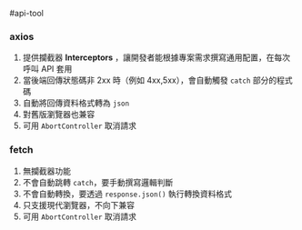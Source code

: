 #api-tool
### axios
1. 提供攔截器 **Interceptors** ，讓開發者能根據專案需求撰寫通用配置，在每次呼叫 API 套用
2. 當後端回傳狀態碼非 2xx 時（例如 4xx,5xx），會自動觸發 `catch` 部分的程式碼
3. 自動將回傳資料格式轉為 `json`
4. 對舊版瀏覽器也兼容
5. 可用 `AbortController` 取消請求

### fetch
1. 無攔截器功能
2. 不會自動跳轉 `catch`，要手動撰寫邏輯判斷
3. 不會自動轉換，要透過 `response.json()` 執行轉換資料格式
4. 只支援現代瀏覽器，不向下兼容
5. 可用 `AbortController` 取消請求